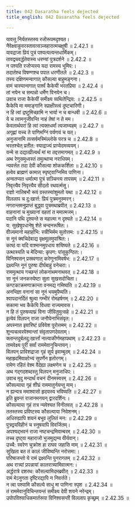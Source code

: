 ```yaml
---
title: 042 Dasaratha feels dejected
title_english: 042 Dasaratha feels dejected

---
```

<div class="audioEmbed"  caption="श्रीराम-हरिसीताराममूर्ति-घनपाठिभ्यां वचनम्" src="https://archive.org/download/Ramayana-recitation-Sriram-harisItArAmamUrti-Ghanapaati-v2/Kanda_2/Kanda_2_AYK-042-Dashratha_Vilapaha.mp3"></div>

  
यावत्तु निर्यतस्तस्य रजोरूपमदृश्यत।  
नैवेक्ष्वाकुवरस्तावत्सञ्जहारात्मचक्षुषी ॥ 2.42.1 ॥   
यावद्राजा प्रियं पुत्रं पश्यत्यत्यन्तधार्मिकम्।  
तावद्व्यवर्द्धतेवास्य धरण्यां पुत्रदर्शने ॥ 2.42.2 ॥   
न पश्यति रजोप्यस्य यदा रामस्य भूमिप:।  
तदार्तश्च विषण्णश्च पपात धरणीतले ॥ 2.42.3 ॥   
तस्य दक्षिणमन्वागात् कौसल्या बाहुमङ्गना।  
वामं चास्यान्वगात् पार्श्वं कैकेयी भरतप्रिया ॥ 2.42.4 ॥   
तां नयेन च सम्पन्नो धर्मेण विनयेन च।  
उवाच राजा कैकेयीं समीक्ष्य व्यथितेन्द्रिय: ॥ 2.42.5 ॥   
कैकेयि मा ममाङ्गानि स्प्राक्षीस्त्वं दुष्टचारिणी।  
न हि त्वां द्रष्टुमिच्छामि न भार्या न च बान्धवी ॥ 2.42.6 ॥   
ये च त्वामनुजीवन्ति नाहं तेषां न ते मम।  
केवलार्थपरां हि त्वां त्यक्तधर्मां त्यजाम्यहम् ॥ 2.42.7 ॥   
अगृह्णां यच्च ते पाणिमग्निं पर्यणयं च यत्।  
अनुजानामि तत्सर्वमस्मिंल्लोके परत्र च ॥ 2.42.8 ॥   
भरतश्चेत् प्रतीत: स्याद्राज्यं प्राप्येदमव्ययम्।  
यन्मे स दद्यात्प्रीत्यर्थं मां मा तद्दत्तमागमत् ॥ 2.42.9 ॥   
अथ रेणुसमुध्वस्तं तमुत्थाप्य नराधिपम्।  
न्यवर्त्तत तदा देवी कौसल्या शोककर्शिता ॥ 2.42.10 ॥   
हत्वेव ब्राह्मणं कामात् स्पृष्ट्वाग्निमिव पाणिना।  
अन्वतप्यत धर्मात्मा पुत्रं सञ्चिन्त्य तापसम् ॥ 2.42.11 ॥   
निवृत्त्यैव निवृत्त्यैव सीदतो रथवर्त्मसु।  
राज्ञो नातिबभौ रूपं ग्रस्तस्यांशुमतो यथा ॥ 2.42.12 ॥   
विललाप च दु:खार्त्त: प्रियं पुत्रमनुस्मरन्।  
नगरान्तमनुप्राप्तं बुद्ध्वा पुत्रमथाब्रवीत् ॥ 2.42.13 ॥   
वाहनानां च मुख्यानां वहतां त ममात्मजम्।  
पदानि पथि दृश्यन्ते स महात्मा न दृश्यते ॥ 2.42.14 ॥   
य: सुखेषूपधानेषु शेते चन्दनरूषित:।  
वीज्यमानो महार्हाभि: स्त्रीभिर्मम सुतोत्तम: ॥ 2.42.15 ॥   
स नूनं क्वचिदेवाद्य वृक्षमूलमुपाश्रित:।  
काष्ठं वा यदि वाश्मानमुपधाय शयिष्यते ॥ 2.42.16 ॥   
उत्थास्यति च मेदिन्या: कृपण: पांसुकुण्ठित:।  
विनिश्वसन् प्रस्रवणात् करेणूनामिवर्षभ: ॥ 2.42.17 ॥   
द्रक्ष्यन्ति नूनं पुरुषा दीर्घबाहुं वनेचरा:।  
राममुत्थाय गच्छन्तं लोकनाथमनाथवत् ॥ 2.42.18 ॥   
सा नूनं जनकस्येष्टा सुता सुखसदोचिता।  
कण्टकाक्रमणाक्रान्ता वनमद्य गमिष्यति ॥ 2.42.19 ॥   
अनभिज्ञा वनानां सा नूनं भयमुपैष्यति।  
श्वापदानर्दितं श्रुत्वा गम्भीरं रोमहर्षणम् ॥ 2.42.20 ॥   
सकामा भव कैकेयि विधवा राज्यमावस।  
न हि तं पुरुषव्याघ्रं विना जीवितुमुत्सहे ॥ 2.42.21 ॥   
इत्येवं विलपन् राजा जनौघेनाभिसंवृत:।  
अपस्नात इवारिष्टं प्रविवेश पुरोत्तमम् ॥ 2.42.22 ॥   
शून्यचत्वरवेश्मान्तां संवृतापणदेवताम्।  
क्लान्तदुर्बलदु:खार्त्तां नात्याकीर्णमहापथाम् ॥ 2.42.23 ॥   
तामवेक्ष्य पुरीं सर्वां राममेवानुचिन्तयन्।  
विलपन् प्राविशद्राजा गृहं सूर्य इवाम्बुदम् ॥ 2.42.24 ॥   
महाह्रदमिवाक्षोभ्यं सुपर्णेन हृतोरगम्।  
रामेण रहितं वेश्म वैदेह्या लक्ष्मणेन च ॥ 2.42.25 ॥   
अथ गद्गदशब्दस्तु विलपन् मनुजाधिप:।  
उवाच मृदु मन्दार्थं वचनं दीनमस्वरम् ॥ 2.42.26 ॥   
कौसल्याया गृहं शीघ्रं राममातुर्नयन्तु माम्।  
न ह्यन्यत्र ममाश्वासो हृदयस्य भविष्यति ॥ 2.42.27 ॥   
इति ब्रुवन्तं राजानमनयन् द्वारदर्शिन:।  
कौसल्याया गृहं तत्र न्यवेश्यत विनीतवत् ॥ 2.42.28 ॥   
ततस्तस्य प्रविष्टस्य कौसल्याया निवेशनम्।  
अधिरुह्यापि शयनं बभूव लुलितं मन: ॥ 2.42.29 ॥   
पुत्रद्वयविहीनं च स्नुषयापि विवर्जितम्।  
अपश्यद्भवनं राजा नष्टचन्द्रमिवाम्बरम् ॥ 2.42.30 ॥   
तच्च दृष्ट्वा महाराजो भुजमुद्यम्य वीर्यवान्।  
उच्चै: स्वरेण चुक्रोश हा राघव जहासि माम् ॥ 2.42.31 ॥   
सुखिता बत तं कालं जीविष्यन्ति नरोत्तमा:।  
परिष्वजन्तो ये रामं द्रक्ष्यन्ति पुनरागतम् ॥ 2.42.32 ॥   
अथ रात्र्यां प्रपन्नायां कालरात्र्यामिवात्मन:।  
अर्द्धरात्रे दशरथ: कौसल्यामिदमब्रवीत् ॥ 2.42.33 ॥   
रामं मेऽनुगता दृष्टिरद्यापि न निवर्त्तते।  
न त्वा पश्यामि कौसल्ये साधु मा पाणिना स्पृश ॥ 2.42.34 ॥   
तं राममेवानुविचिन्तयन्तं समीक्ष्य देवी शयने नरेन्द्रम्।  
उपोपविश्याधिकमार्तरूपा विनिश्वसन्ती विललाप कृच्छ्रम् ॥ 2.42.35 ॥   